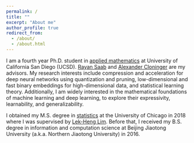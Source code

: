 ```yaml
---
permalink: /
title: ""
excerpt: "About me"
author_profile: true
redirect_from: 
  - /about/
  - /about.html
---
```


I am a fourth year Ph.D. student in [applied mathematics](https://math.ucsd.edu) at University of California San Diego (UCSD). [Rayan Saab](https://mathweb.ucsd.edu/~rsaab/) and [Alexander Cloninger](https://ccom.ucsd.edu/~acloninger/index.html) are my advisors. My research interests include compression and acceleration for deep neural networks using quantization and pruning, low-dimensional and fast binary embeddings for high-dimensional data, and statistical learning theory. Additionally, I am widely interested in the mathematical foundations of machine learning and deep learning, to explore their expressivity, learnability, and generalizability.

I obtained my M.S. degree in [statistics](https://stat.uchicago.edu) at the University of Chicago in 2018 where I was supervised by [Lek-Heng Lim](https://www.stat.uchicago.edu/~lekheng/). Before that, I received my B.S. degree in information and computation science at Beijing Jiaotong University (a.k.a. Northern Jiaotong University) in 2016.

